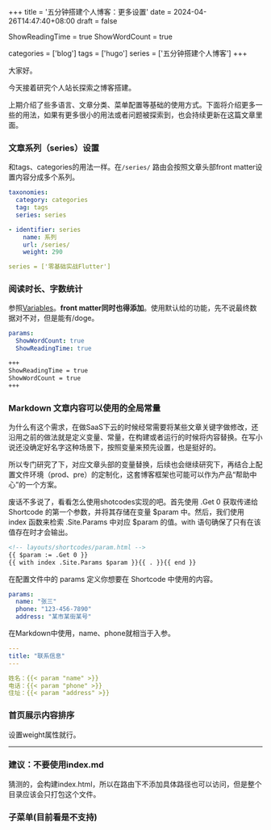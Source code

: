 +++
title = '五分钟搭建个人博客：更多设置'
date = 2024-04-26T14:47:40+08:00
draft = false

ShowReadingTime = true
ShowWordCount = true

categories = ['blog']
tags = ['hugo']
series = ['五分钟搭建个人博客']
+++

大家好。

今天接着研究个人站长探索之博客搭建。

上期介绍了些多语言、文章分类、菜单配置等基础的使用方式。下面将介绍更多一些的用法，如果有更多很小的用法或者问题被探索到，也会持续更新在这篇文章里面。

### 文章系列（series）设置
和tags、categories的用法一样。在`/series/` 路由会按照文章头部front matter设置内容分成多个系列。
```yaml
taxonomies:
  category: categories
  tag: tags
  series: series
```
```yaml
- identifier: series
	name: 系列
	url: /series/
	weight: 290
```
```yaml
series = ['零基础实战Flutter']
```

### 阅读时长、字数统计
参照[Variables](https://github.com/adityatelange/hugo-PaperMod/wiki/Variables)。**front matter同时也得添加**。使用默认给的功能，先不说最终数据对不对，但是能有/doge。
```yaml
params:
  ShowWordCount: true
  ShowReadingTime: true
```
```md
+++
ShowReadingTime = true
ShowWordCount = true
+++
```

### Markdown 文章内容可以使用的全局常量
为什么有这个需求，在做SaaS下云的时候经常需要将某些文章关键字做修改，还沿用之前的做法就是定义变量、常量，在构建或者运行的时候将内容替换。在写小说还没确定好名字这种场景下，按照变量来预先设置，也是挺好的。

所以专门研究了下，对应文章头部的变量替换，后续也会继续研究下，再结合上配置文件环境（prod、pre）的定制化，这套博客框架也可能可以作为产品“帮助中心”的一个方案。

废话不多说了，看看怎么使用shotcodes实现的吧。首先使用 .Get 0 获取传递给 Shortcode 的第一个参数，并将其存储在变量 $param 中。然后，我们使用 index 函数来检索 .Site.Params 中对应 $param 的值。with 语句确保了只有在该值存在时才会输出。
```html
<!-- layouts/shortcodes/param.html -->
{{ $param := .Get 0 }}
{{ with index .Site.Params $param }}{{ . }}{{ end }}
```
在配置文件中的 params 定义你想要在 Shortcode 中使用的内容。
```yaml
params:
  name: "张三"
  phone: "123-456-7890"
  address: "某市某街某号"
```
在Markdown中使用，name、phone就相当于入参。
```yaml
---
title: "联系信息"
---

姓名：{{< param "name" >}}
电话：{{< param "phone" >}}
住址：{{< param "address" >}}
```

### 首页展示内容排序
设置weight属性就行。

----

### 建议：不要使用index.md
猜测的，会构建index.html，所以在路由下不添加具体路径也可以访问，但是整个目录应该会只打包这个文件。

### 子菜单(目前看是不支持)